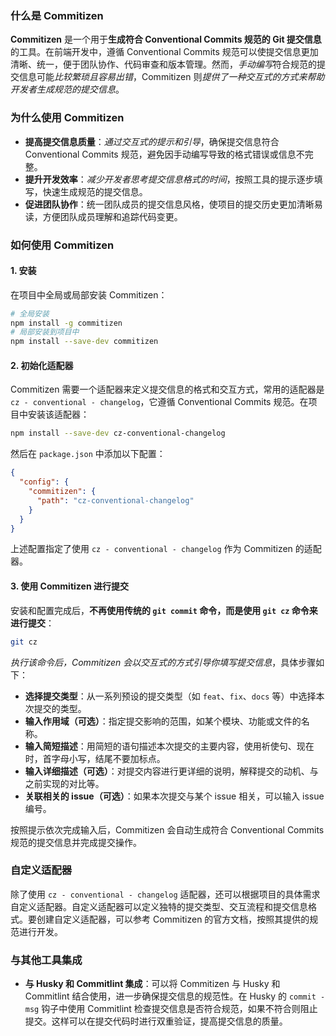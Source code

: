 ### 什么是 Commitizen

**Commitizen** 是一个用于**生成符合 Conventional Commits 规范的 Git 提交信息**的工具。在前端开发中，遵循 Conventional Commits 规范可以使提交信息更加清晰、统一，便于团队协作、代码审查和版本管理。然而，*手动编写*符合规范的提交信息可能*比较繁琐且容易出错*，Commitizen 则*提供了一种交互式的方式来帮助开发者生成规范的提交信息*。

### 为什么使用 Commitizen

- **提高提交信息质量**：*通过交互式的提示和引导*，确保提交信息符合 Conventional Commits 规范，避免因手动编写导致的格式错误或信息不完整。
- **提升开发效率**：*减少开发者思考提交信息格式的时间*，按照工具的提示逐步填写，快速生成规范的提交信息。
- **促进团队协作**：统一团队成员的提交信息风格，使项目的提交历史更加清晰易读，方便团队成员理解和追踪代码变更。

### 如何使用 Commitizen

#### 1. 安装

在项目中全局或局部安装 Commitizen：

```bash
# 全局安装
npm install -g commitizen
# 局部安装到项目中
npm install --save-dev commitizen
```

#### 2. 初始化适配器

Commitizen 需要一个适配器来定义提交信息的格式和交互方式，常用的适配器是 `cz - conventional - changelog`，它遵循 Conventional Commits 规范。在项目中安装该适配器：

```bash
npm install --save-dev cz-conventional-changelog
```

然后在 `package.json` 中添加以下配置：

```json
{
  "config": {
    "commitizen": {
      "path": "cz-conventional-changelog"
    }
  }
}
```

上述配置指定了使用 `cz - conventional - changelog` 作为 Commitizen 的适配器。

#### 3. 使用 Commitizen 进行提交

安装和配置完成后，**不再使用传统的 `git commit` 命令，而是使用 `git cz` 命令来进行提交**：

```bash
git cz
```

*执行该命令后，Commitizen 会以交互式的方式引导你填写提交信息*，具体步骤如下：

- **选择提交类型**：从一系列预设的提交类型（如 `feat`、`fix`、`docs` 等）中选择本次提交的类型。
- **输入作用域（可选）**：指定提交影响的范围，如某个模块、功能或文件的名称。
- **输入简短描述**：用简短的语句描述本次提交的主要内容，使用祈使句、现在时，首字母小写，结尾不要加标点。
- **输入详细描述（可选）**：对提交内容进行更详细的说明，解释提交的动机、与之前实现的对比等。
- **关联相关的 issue（可选）**：如果本次提交与某个 issue 相关，可以输入 issue 编号。

按照提示依次完成输入后，Commitizen 会自动生成符合 Conventional Commits 规范的提交信息并完成提交操作。

### 自定义适配器

除了使用 `cz - conventional - changelog` 适配器，还可以根据项目的具体需求自定义适配器。自定义适配器可以定义独特的提交类型、交互流程和提交信息格式。要创建自定义适配器，可以参考 Commitizen 的官方文档，按照其提供的规范进行开发。

### 与其他工具集成

- **与 Husky 和 Commitlint 集成**：可以将 Commitizen 与 Husky 和 Commitlint 结合使用，进一步确保提交信息的规范性。在 Husky 的 `commit - msg` 钩子中使用 Commitlint 检查提交信息是否符合规范，如果不符合则阻止提交。这样可以在提交代码时进行双重验证，提高提交信息的质量。
